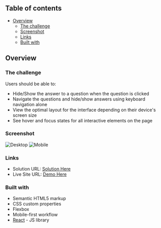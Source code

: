 ## Table of contents

- [Overview](#overview)
  - [The challenge](#the-challenge)
  - [Screenshot](#screenshot)
  - [Links](#links)
  - [Built with](#built-with)
  

## Overview

### The challenge

Users should be able to:

- Hide/Show the answer to a question when the question is clicked
- Navigate the questions and hide/show answers using keyboard navigation alone
- View the optimal layout for the interface depending on their device's screen size
- See hover and focus states for all interactive elements on the page

### Screenshot

![Desktop](https://github.com/JamesYcode/Practice-React/assets/45125902/ce84673a-8508-4671-ad2d-0448fb35b7a6)
![Mobile](https://github.com/JamesYcode/Practice-React/assets/45125902/3070c52f-c009-4db5-840b-af66a655a80f)



### Links

- Solution URL: [Solution Here](https://github.com/JamesYcode/Accordion)
- Live Site URL: [Demo Here](https://accordion-tawny.vercel.app/)

### Built with

- Semantic HTML5 markup
- CSS custom properties
- Flexbox
- Mobile-first workflow
- [React](https://reactjs.org/) - JS library
